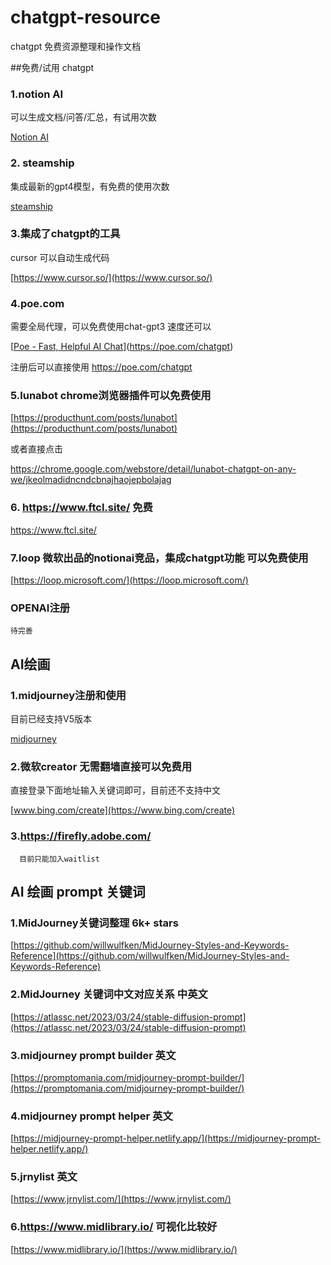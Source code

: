 # chatgpt-resource

chatgpt 免费资源整理和操作文档

##免费/试用 chatgpt

### 1.notion AI

   可以生成文档/问答/汇总，有试用次数

  [Notion AI](notion/notion.md)

### 2. steamship

   集成最新的gpt4模型，有免费的使用次数

   [steamship](steamship/steamship.md)

### 3.集成了chatgpt的工具

   cursor 可以自动生成代码

   [https://www.cursor.so/](https://www.cursor.so/)


### 4.poe.com

 需要全局代理，可以免费使用chat-gpt3 速度还可以

[[Poe - Fast, Helpful AI Chat](https://poe.com/chatgpt)](https://poe.com/chatgpt)

注册后可以直接使用 https://poe.com/chatgpt


### 5.lunabot chrome浏览器插件可以免费使用
      
   [https://producthunt.com/posts/lunabot](https://producthunt.com/posts/lunabot)
   
   或者直接点击
   
   https://chrome.google.com/webstore/detail/lunabot-chatgpt-on-any-we/jkeolmadidncndcbnajhaojepbolajag
   

### 6. https://www.ftcl.site/ 免费
 https://www.ftcl.site/  

### 7.loop 微软出品的notionai竞品，集成chatgpt功能 可以免费使用
  [https://loop.microsoft.com/](https://loop.microsoft.com/)
  
### OPENAI注册

    待完善

## AI绘画

### 1.midjourney注册和使用

   目前已经支持V5版本

   [midjourney](mj/mj.md)

### 2.微软creator 无需翻墙直接可以免费用

   直接登录下面地址输入关键词即可，目前还不支持中文

   [www.bing.com/create](https://www.bing.com/create) 

### 3.https://firefly.adobe.com/

      目前只能加入waitlist
      
 ## AI 绘画 prompt 关键词 
 
 ### 1.MidJourney关键词整理 6k+ stars
 [https://github.com/willwulfken/MidJourney-Styles-and-Keywords-Reference](https://github.com/willwulfken/MidJourney-Styles-and-Keywords-Reference)
 
 ### 2.MidJourney 关键词中文对应关系 中英文
 [https://atlassc.net/2023/03/24/stable-diffusion-prompt](https://atlassc.net/2023/03/24/stable-diffusion-prompt)
 
 ### 3.midjourney prompt builder 英文
 [https://promptomania.com/midjourney-prompt-builder/](https://promptomania.com/midjourney-prompt-builder/)
 
 ### 4.midjourney prompt helper 英文
 [https://midjourney-prompt-helper.netlify.app/](https://midjourney-prompt-helper.netlify.app/)
 
 ### 5.jrnylist 英文
 [https://www.jrnylist.com/](https://www.jrnylist.com/)
 
 
 ### 6.https://www.midlibrary.io/ 可视化比较好
 [https://www.midlibrary.io/](https://www.midlibrary.io/)
 
 

